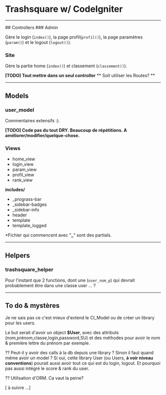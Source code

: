 # Trashsquare w/ CodeIgniter
<hr>
## Controllers
### Admin

Gère le login (`index()`), la page profil(`profil()`), la page paramètres (`param()`) et le logout (`logout()`).

### Site

Gère la partie home (`index()`) et classement (`classement()`).

**[TODO] Tout mettre dans un seul controller**
** Soit utiliser les Routes? **

<hr>

## Models

### user_model
Commentaires extensifs :).

**[TODO] Code pas du tout DRY. Beaucoup de répétitions. A améliorer/modifier/quelque-chose.**

### Views

- home_view
- login_view
- param_view
- profil_view
- rank_view

**includes/**

- _prograss-bar
- _sidebar-badges
- _sidebar-info
- header
- template
- template_logged

*Fichier qui commencent avec "**_**" sont des partials.
****
## Helpers
### trashsquare_helper
Pour l'instant que 2 functions, dont une (`user_nom_p`) qui devrait probablement être dans une classe user … ?

****

## To do & mystères
Je ne sais pas ce c'est mieux d'extend le CI_Model ou de créer un library pour les users. 

Le but serait d'avoir un object **$User**, avec des attributs (nom,prénom,classe,login,password,SU) et des méthodes pour avoir le nom & première lettre du prénom par exemple.

?? Peut-il y avoir des calls à la db depuis une library ?
Sinon il faut quand même avoir un model ? Si oui, cette library User (ou Users, **à voir niveau conventions**) pourait aussi avoir tout ce qui est du login, logout. Et pourquoi pas aussi intégré le score & rank du user.

?? Utilisation d'ORM. Ca vaut la peine?

[ à suivre …]
